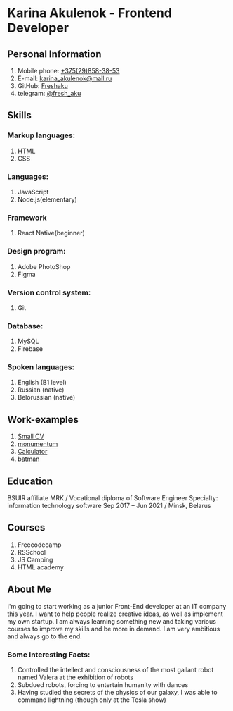 # Karina Akulenok - Frontend Developer

## Personal Information
1. Mobile phone: [+375(29)858-38-53](tel+37529858-38-53)
2. E-mail: karina_akulenok@mail.ru
3. GitHub: [Freshaku](https://github.com/Freshaku)
4. telegram: [@fresh_aku](https://t.me/fresh_aku)
## Skills
### Markup languages:
1. HTML
2. CSS
### Languages:
1. JavaScript
2. Node.js(elementary)
### Framework
1. React Native(beginner)
### Design program:
1. Adobe PhotoShop
2. Figma
### Version control system:
1. Git
### Database:
1. MySQL
2. Firebase
### Spoken languages:
1. English (B1 level)
2. Russian (native)
3. Belorussian (native)

## Work-examples
1. [Small CV](https://freshaku.github.io/My-cv/)
2. [monumentum](https://freshaku.github.io/monumentum/)
3. [Calculator](https://freshaku.github.io/Calculator/)
4. [batman](https://freshaku.github.io/batman/)

## Education
BSUIR affiliate MRK / Vocational diploma of Software Engineer
Specialty: information technology software
Sep 2017 – Jun 2021 / Minsk, Belarus

## Courses
1. Freecodecamp
2. RSSchool
3. JS Camping
4. HTML academy

## About Me
I'm going to start working as a junior Front-End developer at an IT company this year. I want to help people realize creative ideas, as well as implement my own startup. I am always learning something new and taking various courses to improve my skills and be more in demand. I am very ambitious and always go to the end.
### Some Interesting Facts:
1. Controlled the intellect and consciousness of the most gallant robot named Valera at the exhibition of robots
2. Subdued robots, forcing to entertain humanity with dances
3. Having studied the secrets of the physics of our galaxy, I was able to command lightning (though only at the Tesla show)
